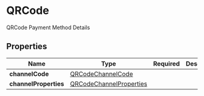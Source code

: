 # QRCode

QRCode Payment Method Details

## Properties

| Name | Type | Required | Description |
| ------------ | ------------- | ------------- | ------------- |
| **channelCode** | [QRCodeChannelCode](QRCodeChannelCode.md) |  |  |
**channelProperties** | [QRCodeChannelProperties](QRCodeChannelProperties.md) |  |  |


